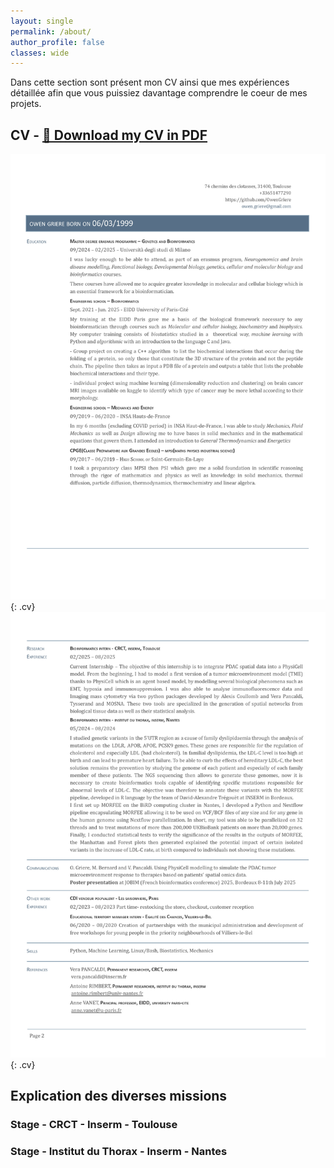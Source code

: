 ```yaml
---
layout: single
permalink: /about/
author_profile: false
classes: wide
---
```


Dans cette section sont présent mon CV ainsi que mes expériences détaillée afin que vous puissiez davantage comprendre le coeur de mes projets.

## CV - [📄 Download my CV in PDF](/assets/docs/CV_academique.pdf)

![CV](/assets/images/CV_academique_1.jpg){: .cv}
![CV](/assets/images/CV_academique_2.jpg){: .cv}

## Explication des diverses missions

### Stage - CRCT - Inserm - Toulouse

### Stage - Institut du Thorax - Inserm - Nantes
